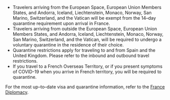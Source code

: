 - Travelers arriving from the European Space, European Union Members States, and Andorra, Iceland, Liechtenstein, Monaco, Norway, San Marino, Switzerland, and the Vatican will be exempt from the 14–day quarantine requirement upon arrival in France. 
- Travelers arriving from outside the European Space, European Union Members States, and Andorra, Iceland, Liechtenstein, Monaco, Norway, San Marino, Switzerland, and the Vatican, will be required to undergo a voluntary quarantine in the residence of their choice.
- Quarantine restrictions apply for traveling to and from Spain and the United Kingdom. Please refer to the inbound and outbound travel restrictions. 
- If you travel to a French Overseas Territory, or if you present symptoms of COVID-19 when you arrive in French territory, you will be required to quarantine.

For the most up–to–date visa and quarantine information, refer to the [France Diplomacy](https://www.gouvernement.fr/en/coronavirus-covid-19). 
